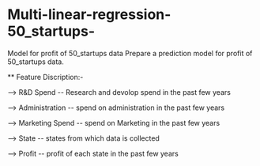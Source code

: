 # Multi-linear-regression-50_startups-
Model for profit of 50_startups data
Prepare a prediction model for profit of 50_startups data.

** Feature Discription:-

--> R&D Spend -- Research and devolop spend in the past few years

--> Administration -- spend on administration in the past few years

--> Marketing Spend -- spend on Marketing in the past few years

--> State -- states from which data is collected

--> Profit  -- profit of each state in the past few years
